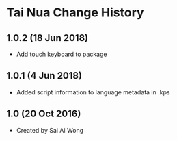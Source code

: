 Tai Nua Change History
=======================
1.0.2 (18 Jun 2018)
-------------------
* Add touch keyboard to package

1.0.1 (4 Jun 2018)
------------------
* Added script information to language metadata in .kps

1.0 (20 Oct 2016)
-----------------
* Created by Sai Ai Wong
